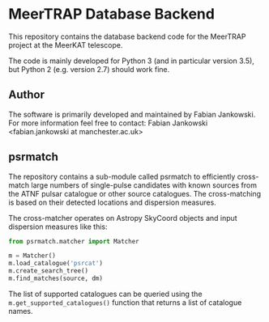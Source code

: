 # MeerTRAP Database Backend #

This repository contains the database backend code for the MeerTRAP project at the MeerKAT telescope.

The code is mainly developed for Python 3 (and in particular version 3.5), but Python 2 (e.g. version 2.7) should work fine.

## Author ##

The software is primarily developed and maintained by Fabian Jankowski. For more information feel free to contact: Fabian Jankowski <fabian.jankowski at manchester.ac.uk>

## psrmatch ##

The repository contains a sub-module called psrmatch to efficiently cross-match large numbers of single-pulse candidates with known sources from the ATNF pulsar catalogue or other source catalogues. The cross-matching is based on their detected locations and dispersion measures.

The cross-matcher operates on Astropy SkyCoord objects and input dispersion measures like this:

```python
from psrmatch.matcher import Matcher

m = Matcher()
m.load_catalogue('psrcat')
m.create_search_tree()
m.find_matches(source, dm)
```

The list of supported catalogues can be queried using the `m.get_supported_catalogues()` function that returns a list of catalogue names.
